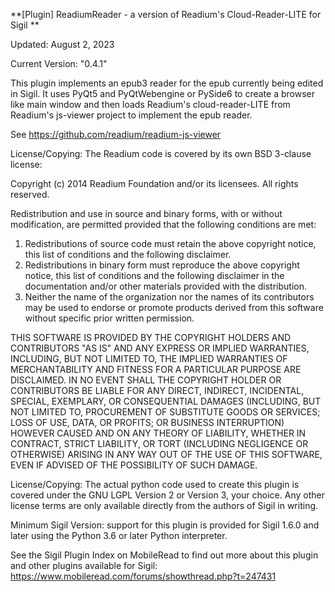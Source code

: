 **[Plugin] ReadiumReader - a version of Readium's Cloud-Reader-LITE for Sigil **

Updated: August 2, 2023

Current Version: "0.4.1"

This plugin implements an epub3 reader for the epub currently being edited in Sigil.
It uses PyQt5 and PyQtWebengine or PySide6 to create a browser like main window and then loads
Readium's cloud-reader-LITE from Readium's js-viewer project to implement the epub reader.

See https://github.com/readium/readium-js-viewer

License/Copying: The Readium code is covered by its own BSD 3-clause license:

Copyright (c) 2014 Readium Foundation and/or its licensees. All rights reserved.

Redistribution and use in source and binary forms, with or without modification, are permitted provided that the following conditions are met:
1. Redistributions of source code must retain the above copyright notice, this list of conditions and the following disclaimer.
2. Redistributions in binary form must reproduce the above copyright notice, this list of conditions and the following disclaimer in the documentation and/or other materials provided with the distribution.
3. Neither the name of the organization nor the names of its contributors may be used to endorse or promote products derived from this software without specific prior written permission.

THIS SOFTWARE IS PROVIDED BY THE COPYRIGHT HOLDERS AND CONTRIBUTORS "AS IS" AND ANY EXPRESS OR IMPLIED WARRANTIES, INCLUDING, BUT NOT LIMITED TO, THE IMPLIED WARRANTIES OF MERCHANTABILITY AND FITNESS FOR A PARTICULAR PURPOSE ARE DISCLAIMED. IN NO EVENT SHALL THE COPYRIGHT HOLDER OR CONTRIBUTORS BE LIABLE FOR ANY DIRECT, INDIRECT, INCIDENTAL, SPECIAL, EXEMPLARY, OR CONSEQUENTIAL DAMAGES (INCLUDING, BUT NOT LIMITED TO, PROCUREMENT OF SUBSTITUTE GOODS OR SERVICES; LOSS OF USE, DATA, OR PROFITS; OR BUSINESS INTERRUPTION) HOWEVER CAUSED AND ON ANY THEORY OF LIABILITY, WHETHER IN CONTRACT, STRICT LIABILITY, OR TORT (INCLUDING NEGLIGENCE OR OTHERWISE) ARISING IN ANY WAY OUT OF THE USE OF THIS SOFTWARE, EVEN IF ADVISED OF THE POSSIBILITY OF SUCH DAMAGE.


License/Copying: The actual python code used to create this plugin is covered under the GNU LGPL Version 2 or Version 3, your choice.  Any other license terms are only available directly from the authors of Sigil in writing.

Minimum Sigil Version: support for this plugin is provided for Sigil 1.6.0 and later using the Python 3.6 or later Python interpreter.


See the Sigil Plugin Index on MobileRead to find out more about this plugin and other plugins available for Sigil:
https://www.mobileread.com/forums/showthread.php?t=247431
